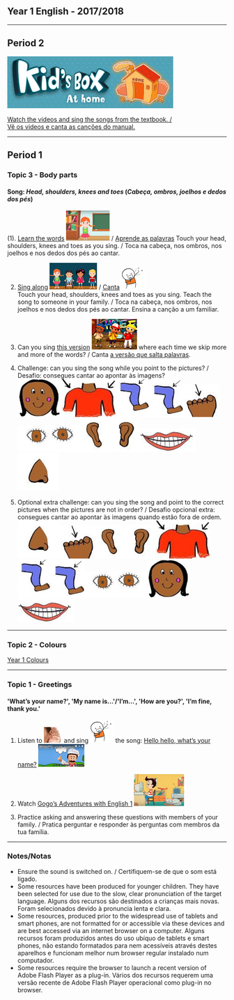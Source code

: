 ## Year 1 English - 2017/2018
***

## Period 2
[![kbah](/images/kbah.PNG)](https://english-homework.github.io/Tangerina/kb1)  

[Watch the videos and sing the songs from the textbook. /](https://english-homework.github.io/Tangerina/kb1)  
[Vê os videos e canta as canções do manual.](https://english-homework.github.io/Tangerina/kb1)

***
## Period 1
### Topic 3 - Body parts

#### Song: *Head, shoulders, knees and toes* (*Cabeça, ombros, joelhos e dedos dos pés*)  
(1). [Learn the words](https://www.youtube.com/watch?v=lMQcwNZVUO8) [![hsktl](/images/hsktl.PNG)](https://www.youtube.com/watch?v=lMQcwNZVUO8) / [Aprende as palavras](https://www.youtube.com/watch?v=lMQcwNZVUO8) 
Touch your head, shoulders, knees and toes as you sing. / Toca na cabeça, nos ombros, nos joelhos e nos dedos dos pés ao cantar.  

2) [Sing along](https://www.youtube.com/watch?v=ZanHgPprl-0) [![hskts](/images/hskts.PNG)](https://www.youtube.com/watch?v=ZanHgPprl-0) / [Canta](https://www.youtube.com/watch?v=ZanHgPprl-0) ![sing](/images/sing.png)  
Touch your head, shoulders, knees and toes as you sing. Teach the song to someone in your family. / Toca na cabeça, nos ombros, nos joelhos e nos dedos dos pés ao cantar. Ensina a canção a um familiar. 

3) Can you sing [this version](https://www.youtube.com/watch?v=FkL8j0wIRf8) [![hsktg](/images/hsktg.PNG)](https://www.youtube.com/watch?v=FkL8j0wIRf8) where each time we skip more and more of the words? / Canta [a versão que salta palavras](https://www.youtube.com/watch?v=FkL8j0wIRf8).   


4) Challenge: can you sing the song while you point to the pictures? / Desafio: consegues cantar ao apontar às imagens?  
![head](/images/head.png)![shou](/images/shou.png)![knee](/images/knee.png)![toes](/images/toes.png)  
![eyes](/images/eyes.png)![ears](/images/ears.png)![mout](/images/mout.png)![nose](/images/nose.png)  

5) Optional extra challenge: can you sing the song and point to the correct pictures when the pictures are not in order? / Desafio opcional extra: consegues cantar ao apontar às imagens quando estão fora de ordem.  
![nose](/images/nose.png)![toes](/images/toes.png)![ears](/images/ears.png)![shou](/images/shou.png)  
![knee](/images/knee.png)![eyes](/images/eyes.png)![head](/images/head.png)![mout](/images/mout.png)  

***
### Topic 2 - Colours

[Year 1 Colours](https://english-homework.github.io/Tangerina/Year1/Colours)

***

### Topic 1 - Greetings

#### 'What’s your name?', 'My name is…'/'I’m…', 'How are you?', 'I’m fine, thank you.'

1. Listen to ![listen](/images/listen.png) and sing ![sing](/images/sing.png) the song: [Hello hello, what’s your name?](https://www.youtube.com/watch?v=Uv1JkBL5728) [![wyn](/images/wyn1.png)](https://www.youtube.com/watch?v=Uv1JkBL5728)

2. Watch [Gogo’s Adventures with English 1](https://www.youtube.com/watch?v=9R5-W3bMX4E) [![gae1](/images/gae1.PNG)](https://www.youtube.com/watch?v=9R5-W3bMX4E)  

3. Practice asking and answering these questions with members of your family. / Pratica perguntar e responder às perguntas com membros da tua família.

***

### Notes/Notas
* Ensure the sound is switched on. / Certifiquem-se de que o som está ligado.
* Some resources have been produced for younger children. They have been selected for use due to the slow, clear pronunciation of the target language. Alguns dos recursos são destinados a crianças mais novas. Foram selecionados devido à pronuncia lenta e clara.
* Some resources, produced prior to the widespread use of tablets and smart phones, are not formatted for or accessible via these devices and are best accessed via an internet browser on a computer. Alguns recursos foram produzidos antes do uso ubíquo de tablets e smart phones, não estando formatados para nem acessíveis através destes aparelhos e funcionam melhor num browser regular instalado num computador.
* Some resources require the browser to launch a recent version of Adobe Flash Player as a plug-in. Vários dos recursos requerem uma versão recente de Adobe Flash Player operacional como plug-in no browser.
